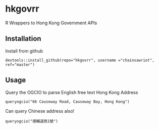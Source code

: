 # hkgovrr

R Wrappers to Hong Kong Government APIs

## Installation

Install from github

```{r}
devtools::install_github(repo="hkgovrr", username ="chainsawriot", ref="master")
```

## Usage

Query the OGCIO to parse English free text Hong Kong Address

```{r}
queryogcio("66 Causeway Road, Causeway Bay, Hong Kong")
```

Can query Chinese address also!

```{r}
queryogcio("德輔道西1號")
```
